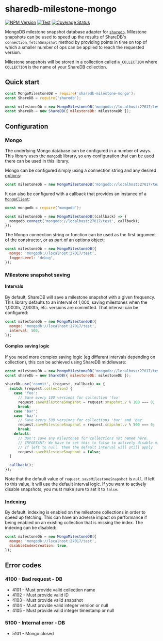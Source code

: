 # sharedb-milestone-mongo

[![NPM Version](https://img.shields.io/npm/v/sharedb-milestone-mongo.svg)](https://npmjs.org/package/sharedb-milestone-mongo)
[![Test](https://github.com/share/sharedb-milestone-mongo/workflows/Test/badge.svg)](https://github.com/share/sharedb-milestone-mongo/actions/workflows/test.yml)
[![Coverage Status](https://coveralls.io/repos/github/share/sharedb-milestone-mongo/badge.svg?branch=master)](https://coveralls.io/github/share/sharedb-milestone-mongo?branch=master)

MongoDB milestone snapshot database adapter for [`sharedb`][1]. Milestone snapshots can be used to speed up the results
of ShareDB's `connection.fetchSnapshot` method by providing points in time on top of which a smaller number of ops can
be applied to reach the requested version.

Milestone snapshots will be stored in a collection called `m_COLLECTION` where `COLLECTION` is the name of your ShareDB
collection.

## Quick start

```javascript
const MongoMilestoneDB = require('sharedb-milestone-mongo');
const ShareDB = require('sharedb');

const milestoneDb = new MongoMilestoneDB('mongodb://localhost:27017/test');
const shareDb = new ShareDB({ milestoneDb: milestoneDb });
```

## Configuration

### Mongo

The underlying Mongo database can be configured in a number of ways. This library uses the [`mongodb`][2]
library, so any configuration that can be used there can be used in this library.

Mongo can be configured simply using a connection string and any desired [options][3]:

```javascript
const milestoneDb = new MongoMilestoneDB('mongodb://localhost:27017/test', { loggerLevel: 'debug' });
```

It can also be configured with a callback that provides an instance of a [`MongoClient`][4]:

```javascript
const mongodb = require('mongodb');

const milestoneDb = new MongoMilestoneDB((callback) => {
  mongodb.connect('mongodb://localhost:27017/test', callback);
});
```

The Mongo connection string or function can be used as the first argument of the constructor, or as part of an options
object:

```javascript
const milestoneDb = new MongoMilestoneDB({
  mongo: 'mongodb://localhost:27017/test',
  loggerLevel: 'debug',
});
```

### Milestone snapshot saving

#### Intervals

By default, ShareDB will save a milestone snapshot with a given frequency. This library defaults to an interval of
1,000, saving milestones when the 1,000th, 2,000th, etc. versions are committed. That interval can be configured:

```javascript
const milestoneDb = new MongoMilestoneDB({
  mongo: 'mongodb://localhost:27017/test',
  interval: 500,
});
```

#### Complex saving logic

If you need more complex saving logic (eg different intervals depending on collection), this can be achieved using
ShareDB middleware:

```javascript
const milestoneDb = new MongoMilestoneDB('mongodb://localhost:27017/test');
const shareDb = new ShareDB({ milestoneDb: milestoneDb });

shareDb.use('commit', (request, callback) => {
  switch (request.collection) {
    case 'foo':
      // Save every 100 versions for collection 'foo'
      request.saveMilestoneSnapshot = request.snapshot.v % 100 === 0;
      break;
    case 'bar':
    case 'baz':
      // Save every 500 versions for collections 'bar' and 'baz'
      request.saveMilestoneSnapshot = request.snapshot.v % 500 === 0;
      break;
    default:
      // Don't save any milestones for collections not named here.
      // IMPORTANT: We have to set this to false to actively disable milestones
      // If left to null, then the default interval will still apply
      request.saveMilestoneSnapshot = false;
  }

  callback();
});
```

Note that the default value of `request.saveMilestoneSnapshot` is `null`. If left to this value, it will use the default
interval logic. If you want to actively disable snapshots, you must make sure to set it to `false`.

### Indexing

By default, indexing is enabled on the milestone collections in order to speed up fetching. This can have an adverse
impact on performance if being enabled on an existing collection that is missing the index. The indexing can be
disabled:

```javascript
const milestoneDb = new MongoMilestoneDB({
  mongo: 'mongodb://localhost:27017/test',
  disableIndexCreation: true,
});
```

## Error codes

### 4100 - Bad request - DB

* 4101 - Must provide valid collection name
* 4102 - Must provide valid ID
* 4103 - Must provide valid snapshot
* 4104 - Must provide valid integer version or null
* 4105 - Must provide valid integer timestamp or null

### 5100 - Internal error - DB

* 5101 - Mongo closed


[1]: https://github.com/share/sharedb
[2]: https://mongodb.github.io/node-mongodb-native/
[3]: https://mongodb.github.io/node-mongodb-native/3.6/api/MongoClient.html#.connect
[4]: https://mongodb.github.io/node-mongodb-native/3.6/api/MongoClient.html
